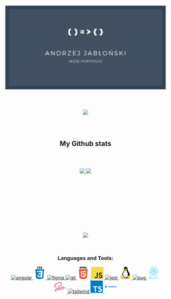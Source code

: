 <p>
<a href="https://github.com/Andrzej-Jablonski-project">
  <img align="center" src="https://github.com/Andrzej-Jablonski-project/Andrzej-Jablonski-project.github.io/blob/source/src/assets/img/cover.png" />
</a>
</p>
<br>
<br>
<p align="center">
  <img align="center" src="https://readme-typing-svg.herokuapp.com?center=true&multiline=true&lines=Hi%2C+I'm+Andrzej;A+Front-end+Developer+in+making" />
</p>
<br>
<br>
<h2 align="center">My Github stats</h2>
<br>
<br>
<p align="center">
<a href="https://github.com/Andrzej-Jablonski-project">
  <img width="450" src="https://github-readme-stats.vercel.app/api?username=Andrzej-Jablonski-project&show_icons=true&theme=radical" />
</a>
<a href="https://github.com/Andrzej-Jablonski-project">
  <img width="360" src="https://github-readme-stats.vercel.app/api/top-langs/?username=Andrzej-Jablonski-project&theme=radical&layout=compact&langs_count=6" />
</a>
</p>
<br>
<br>
<br>
<br>
<br>
<br>
<br>
<br>
<br>
<p align="center">
<a href="https://git.io/streak-stats">
  <img align="center" src="https://github-readme-streak-stats.herokuapp.com?user=Andrzej-Jablonski-project&theme=radical" />
</a>
</p>
<br>
<h3 align="center">Languages and Tools:</h3>
<p align="center"> <a href="https://angular.io" target="_blank"> <img src="https://angular.io/assets/images/logos/angular/angular.svg" alt="angular" width="40" height="40"/></a><a href="https://developer.mozilla.org/en-US/docs/Web/CSS" target="_blank"> <img src="https://raw.githubusercontent.com/devicons/devicon/master/icons/css3/css3-original-wordmark.svg" alt="css3" width="40" height="40"/> </a> <a href="https://www.figma.com/" target="_blank"> <img src="https://www.vectorlogo.zone/logos/figma/figma-icon.svg" alt="figma" width="40" height="40"/> </a> <a href="https://git-scm.com/" target="_blank"> <img src="https://www.vectorlogo.zone/logos/git-scm/git-scm-icon.svg" alt="git" width="40" height="40"/> </a> <a href="https://www.w3.org/html/" target="_blank"> <img src="https://raw.githubusercontent.com/devicons/devicon/master/icons/html5/html5-original-wordmark.svg" alt="html5" width="40" height="40"/> </a> <a href="https://developer.mozilla.org/en-US/docs/Web/JavaScript" target="_blank"> <img src="https://raw.githubusercontent.com/devicons/devicon/master/icons/javascript/javascript-original.svg" alt="javascript" width="40" height="40"/> </a> <a href="https://jestjs.io" target="_blank"> <img src="https://www.vectorlogo.zone/logos/jestjsio/jestjsio-icon.svg" alt="jest" width="40" height="40"/> </a> <a href="https://www.linux.org/" target="_blank"> <img src="https://raw.githubusercontent.com/devicons/devicon/master/icons/linux/linux-original.svg" alt="linux" width="40" height="40"/> </a> <a href="https://pugjs.org" target="_blank"> <img src="https://cdn.worldvectorlogo.com/logos/pug.svg" alt="pug" width="40" height="40"/> </a> <a href="https://reactjs.org/" target="_blank"> <img src="https://raw.githubusercontent.com/devicons/devicon/master/icons/react/react-original-wordmark.svg" alt="react" width="40" height="40"/> </a> <a href="https://sass-lang.com" target="_blank"> <img src="https://raw.githubusercontent.com/devicons/devicon/master/icons/sass/sass-original.svg" alt="sass" width="40" height="40"/> </a> <a href="https://tailwindcss.com/" target="_blank"> <img src="https://www.vectorlogo.zone/logos/tailwindcss/tailwindcss-icon.svg" alt="tailwind" width="40" height="40"/> </a> <a href="https://www.typescriptlang.org/" target="_blank"> <img src="https://raw.githubusercontent.com/devicons/devicon/master/icons/typescript/typescript-original.svg" alt="typescript" width="40" height="40"/> </a> <a href="https://webpack.js.org" target="_blank"> <img src="https://raw.githubusercontent.com/devicons/devicon/d00d0969292a6569d45b06d3f350f463a0107b0d/icons/webpack/webpack-original-wordmark.svg" alt="webpack" width="40" height="40"/> </a> </p>




<!--
**Andrzej-Jablonski-project/Andrzej-Jablonski-project** is a ✨ _special_ ✨ repository because its `README.md` (this file) appears on your GitHub profile.

Here are some ideas to get you started:

- 🔭 I’m currently working on ...
- 🌱 I’m currently learning ...
- 👯 I’m looking to collaborate on ...
- 🤔 I’m looking for help with ...
- 💬 Ask me about ...
- 📫 How to reach me: ...
- 😄 Pronouns: ...
- ⚡ Fun fact: ...
-->
